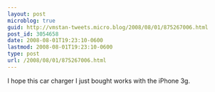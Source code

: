 ```yaml
---
layout: post
microblog: true
guid: http://vmstan-tweets.micro.blog/2008/08/01/875267006.html
post_id: 3054658
date: 2008-08-01T19:23:10-0600
lastmod: 2008-08-01T19:23:10-0600
type: post
url: /2008/08/01/875267006.html
---
```

I hope this car charger I just bought works with the iPhone 3g.
